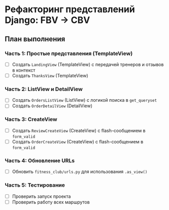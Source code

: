 # Рефакторинг представлений Django: FBV → CBV

## План выполнения

### Часть 1: Простые представления (TemplateView)
- [ ] Создать `LandingView` (TemplateView) с передачей тренеров и отзывов в контекст
- [ ] Создать `ThanksView` (TemplateView)

### Часть 2: ListView и DetailView
- [ ] Создать `OrdersListView` (ListView) с логикой поиска в `get_queryset`
- [ ] Создать `OrderDetailView` (DetailView)

### Часть 3: CreateView
- [ ] Создать `ReviewCreateView` (CreateView) с flash-сообщением в `form_valid`
- [ ] Создать `OrderCreateView` (CreateView) с flash-сообщением в `form_valid`

### Часть 4: Обновление URLs
- [ ] Обновить `fitness_club/urls.py` для использования `.as_view()`

### Часть 5: Тестирование
- [ ] Проверить запуск проекта
- [ ] Проверить работу всех маршрутов
